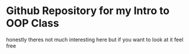 # Github Repository for my Intro to OOP Class

honestly theres not much interesting here but if you want to look at it feel free
 